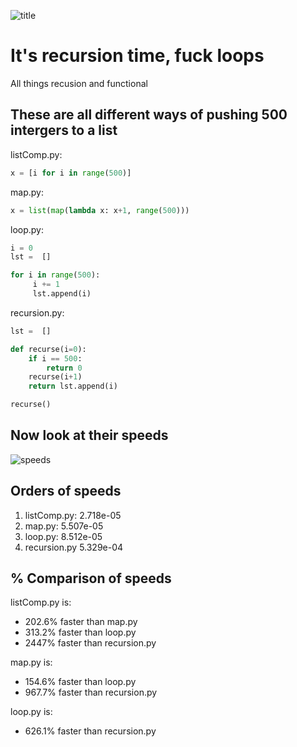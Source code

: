 ![title](https://github.com/cmdline-batcheloranator/recursion/blob/master/img/infinite.png)


# It's recursion time, fuck loops

All things recusion and functional


## These are all different ways of pushing 500 intergers to a list

listComp.py:

```python
x = [i for i in range(500)]
```

map.py:

```python 
x = list(map(lambda x: x+1, range(500)))
```

loop.py:

```python
i = 0
lst =  []

for i in range(500): 
     i += 1
     lst.append(i)
```

recursion.py:

```python
lst =  []

def recurse(i=0):
    if i == 500:
        return 0
    recurse(i+1)
    return lst.append(i)

recurse()
```

## Now look at their speeds 

![speeds](https://github.com/cmdline-batcheloranator/recursion/blob/master/img/speed.png)


## Orders of speeds

1. listComp.py:   2.718e-05
2. map.py:        5.507e-05
4. loop.py:       8.512e-05
3. recursion.py   5.329e-04

## % Comparison of speeds

listComp.py is:

- 202.6% faster than map.py
- 313.2% faster than loop.py 
- 2447% faster than recursion.py

map.py is:

- 154.6% faster than loop.py  
- 967.7% faster than recursion.py

loop.py is:

- 626.1% faster than recursion.py
